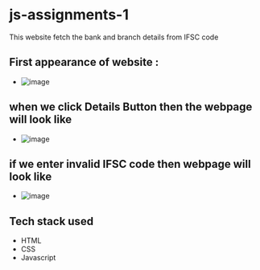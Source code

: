# js-assignments-1
This website fetch the bank and branch details from IFSC code

## First appearance of website :
- ![image](https://github.com/reshabh01/js-assignments-1/assets/150249659/b5ed034b-d7e0-4287-9009-76e87e1f7aef)


## when we click Details Button then the webpage will look like
- ![image](https://github.com/reshabh01/js-assignments-1/assets/150249659/a11b07f2-63ac-434f-8d62-b226b694327e)

## if we enter invalid IFSC code then webpage will look like
- ![image](https://github.com/reshabh01/js-assignments-1/assets/150249659/9068aafc-6068-46da-b198-83abb53a86c2)


## Tech stack used
- HTML
- CSS
- Javascript
